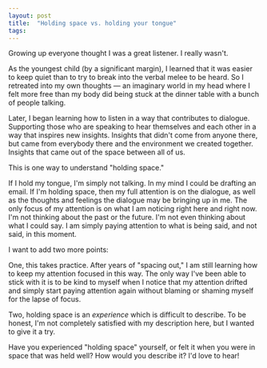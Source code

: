 ```yaml
---
layout: post
title:  "Holding space vs. holding your tongue"
tags: 
---
```


Growing up everyone thought I was a great listener. I really wasn't.

As the youngest child (by a significant margin), I learned that it was easier to keep quiet than to try to break into the verbal melee to be heard. So I retreated into my own thoughts — an imaginary world in my head where I felt more free than my body did being stuck at the dinner table with a bunch of people talking.

Later, I began learning how to listen in a way that contributes to dialogue. Supporting those who are speaking to hear themselves and each other in a way that inspires new insights. Insights that didn't come from anyone there, but came from everybody there and the environment we created together. Insights that came out of the space between all of us.

This is one way to understand "holding space."

If I hold my tongue, I'm simply not talking. In my mind I could be drafting an email. If I'm holding space, then my full attention is on the dialogue, as well as the thoughts and feelings the dialogue may be bringing up in me. The only focus of my attention is on what I am noticing right here and right now. I'm not thinking about the past or the future. I'm not even thinking about what I could say. I am simply paying attention to what is being said, and not said, in this moment.

I want to add two more points:

One, this takes practice. After years of "spacing out," I am still learning how to keep my attention focused in this way. The only way I've been able to stick with it is to be kind to myself when I notice that my attention drifted and simply start paying attention again without blaming or shaming myself for the lapse of focus.

Two, holding space is an *experience* which is difficult to describe. To be honest, I'm not completely satisfied with my description here, but I wanted to give it a try.

Have you experienced "holding space" yourself, or felt it when you were in space that was held well? How would you describe it? I'd love to hear!